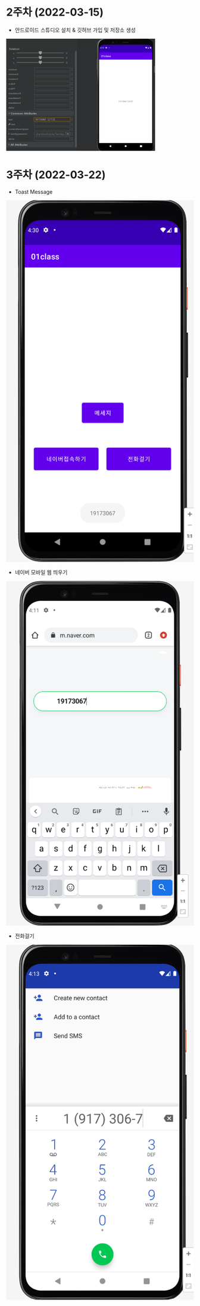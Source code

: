 # 2주차 (2022-03-15)
- 안드로이드 스튜디오 설치 & 깃허브 가입 및 저장소 생성
 
<img width="400" height="300" src="./pic/349812.png"></img>

# 3주차 (2022-03-22)
- Toast Message
 
<img width="" height="" src="./pic/3주차_메인.png"></img>

- 네이버 모바일 웹 띄우기

<img width="" height="" src="./pic/3주차_네이버.png"></img>

- 전화걸기

<img width="" height="" src="./pic/3주차_전화걸기.png"></img>
